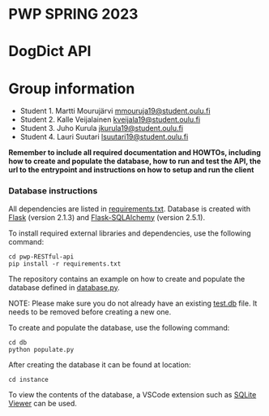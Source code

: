 # PWP SPRING 2023
# DogDict API
# Group information
* Student 1. Martti Mourujärvi   mmouruja19@student.oulu.fi
* Student 2. Kalle Veijalainen   kveijala19@student.oulu.fi
* Student 3. Juho Kurula         jkurula19@student.oulu.fi
* Student 4. Lauri Suutari       lsuutari19@student.oulu.fi

__Remember to include all required documentation and HOWTOs, including how to create and populate the database, how to run and test the API, the url to the entrypoint and instructions on how to setup and run the client__

### Database instructions
All dependencies are listed in [requirements.txt](https://github.com/mmouru/pwp-RESTful-api/blob/master/requirements.txt). Database is created with [Flask](https://pypi.org/project/Flask/2.1.3/) (version 2.1.3) and [Flask-SQLAlchemy](https://pypi.org/project/Flask-SQLAlchemy/2.5.1/) (version 2.5.1). 

To install required external libraries and dependencies, use the following command:

```
cd pwp-RESTful-api
pip install -r requirements.txt
```

The repository contains an example on how to create and populate the database defined in [database.py](https://github.com/mmouru/pwp-RESTful-api/blob/master/db/database.py).

NOTE: Please make sure you do not already have an existing [test.db](https://github.com/mmouru/pwp-RESTful-api/blob/master/db/instance/test.db) file. It needs to be removed before creating a new one.

To create and populate the database, use the following command:
```
cd db
python populate.py
```

After creating the database it can be found at location:
```
cd instance
```

To view the contents of the database, a VSCode extension such as [SQLite Viewer](https://marketplace.visualstudio.com/items?itemName=qwtel.sqlite-viewer) can be used.
